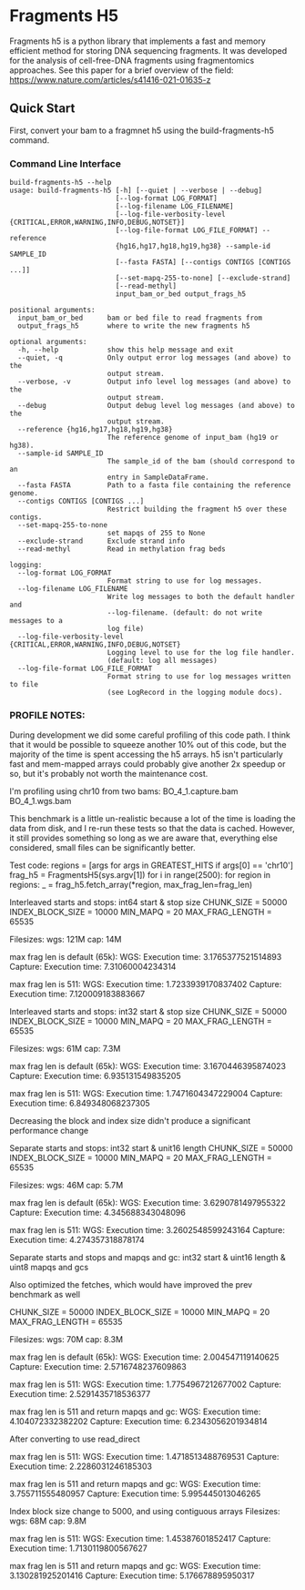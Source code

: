 # Fragments H5

Fragments h5 is a python library that implements a fast and memory efficient method for storing DNA sequencing fragments. It was developed for the analysis of cell-free-DNA fragments using fragmentomics approaches. See this paper for a brief overview of the field: https://www.nature.com/articles/s41416-021-01635-z

## Quick Start

First, convert your bam to a fragmnet h5 using the build-fragments-h5 command.


### Command Line Interface

```
build-fragments-h5 --help
usage: build-fragments-h5 [-h] [--quiet | --verbose | --debug]
                          [--log-format LOG_FORMAT]
                          [--log-filename LOG_FILENAME]
                          [--log-file-verbosity-level {CRITICAL,ERROR,WARNING,INFO,DEBUG,NOTSET}]
                          [--log-file-format LOG_FILE_FORMAT] --reference
                          {hg16,hg17,hg18,hg19,hg38} --sample-id SAMPLE_ID
                          [--fasta FASTA] [--contigs CONTIGS [CONTIGS ...]]
                          [--set-mapq-255-to-none] [--exclude-strand]
                          [--read-methyl]
                          input_bam_or_bed output_frags_h5

positional arguments:
  input_bam_or_bed      bam or bed file to read fragments from
  output_frags_h5       where to write the new fragments h5

optional arguments:
  -h, --help            show this help message and exit
  --quiet, -q           Only output error log messages (and above) to the
                        output stream.
  --verbose, -v         Output info level log messages (and above) to the
                        output stream.
  --debug               Output debug level log messages (and above) to the
                        output stream.
  --reference {hg16,hg17,hg18,hg19,hg38}
                        The reference genome of input_bam (hg19 or hg38).
  --sample-id SAMPLE_ID
                        The sample_id of the bam (should correspond to an
                        entry in SampleDataFrame.
  --fasta FASTA         Path to a fasta file containing the reference genome.
  --contigs CONTIGS [CONTIGS ...]
                        Restrict building the fragment h5 over these contigs.
  --set-mapq-255-to-none
                        set mapqs of 255 to None
  --exclude-strand      Exclude strand info
  --read-methyl         Read in methylation frag beds

logging:
  --log-format LOG_FORMAT
                        Format string to use for log messages.
  --log-filename LOG_FILENAME
                        Write log messages to both the default handler and
                        --log-filename. (default: do not write messages to a
                        log file)
  --log-file-verbosity-level {CRITICAL,ERROR,WARNING,INFO,DEBUG,NOTSET}
                        Logging level to use for the log file handler.
                        (default: log all messages)
  --log-file-format LOG_FILE_FORMAT
                        Format string to use for log messages written to file
                        (see LogRecord in the logging module docs).
```

### PROFILE NOTES:

During development we did some careful profiling of this code path. I think that it would be possible to squeeze another 10% out of this code, but the majority of the time is spent accessing the h5 arrays. h5 isn't particularly fast and mem-mapped arrays could probably give another 2x speedup or so, but it's probably not worth the maintenance cost.

I'm profiling using chr10 from two bams:
BO_4_1.capture.bam
BO_4_1.wgs.bam

This benchmark is a little un-realistic because a lot of the time is loading the data from disk, and I re-run these tests so that the data is cached. However, it still provides something so long as we are aware that, everything else considered, small files can be significantly better.

Test code:
    regions = [args for args in GREATEST_HITS if args[0] == 'chr10']
    frag_h5 = FragmentsH5(sys.argv[1])
    for i in range(2500):
        for region in regions:
            _ = frag_h5.fetch_array(*region, max_frag_len=frag_len)

Interleaved starts and stops:
int64 start & stop size
CHUNK_SIZE = 50000
INDEX_BLOCK_SIZE = 10000
MIN_MAPQ = 20
MAX_FRAG_LENGTH = 65535

Filesizes:
wgs: 121M
cap: 14M

max frag len is default (65k):
WGS: Execution time: 3.1765377521514893
Capture: Execution time: 7.31060004234314

max frag len is 511:
WGS: Execution time: 1.7233939170837402
Capture: Execution time: 7.120009183883667

Interleaved starts and stops:
int32 start & stop size
CHUNK_SIZE = 50000
INDEX_BLOCK_SIZE = 10000
MIN_MAPQ = 20
MAX_FRAG_LENGTH = 65535

Filesizes:
wgs: 61M
cap: 7.3M

max frag len is default (65k):
WGS: Execution time: 3.1670446395874023
Capture: Execution time: 6.935131549835205

max frag len is 511:
WGS: Execution time: 1.7471604347229004
Capture: Execution time: 6.849348068237305

Decreasing the block and index size didn't produce a significant performance change

Separate starts and stops:
int32 start & unit16 length
CHUNK_SIZE = 50000
INDEX_BLOCK_SIZE = 10000
MIN_MAPQ = 20
MAX_FRAG_LENGTH = 65535

Filesizes:
wgs: 46M
cap: 5.7M

max frag len is default (65k):
WGS: Execution time: 3.6290781497955322
Capture: Execution time: 4.345688343048096

max frag len is 511:
WGS: Execution time: 3.2602548599243164
Capture: Execution time: 4.274357318878174


Separate starts and stops and mapqs and gc:
int32 start & uint16 length & uint8 mapqs and gcs

Also optimized the fetches, which would have improved the prev benchmark as well

CHUNK_SIZE = 50000
INDEX_BLOCK_SIZE = 10000
MIN_MAPQ = 20
MAX_FRAG_LENGTH = 65535

Filesizes:
wgs: 70M
cap: 8.3M

max frag len is default (65k):
WGS: Execution time: 2.004547119140625
Capture: Execution time: 2.5716748237609863

max frag len is 511:
WGS: Execution time: 1.7754967212677002
Capture: Execution time: 2.5291435718536377

max frag len is 511 and return mapqs and gc:
WGS: Execution time: 4.104072332382202
Capture: Execution time: 6.2343056201934814


After converting to use read_direct

max frag len is 511:
WGS: Execution time: 1.4718513488769531
Capture: Execution time: 2.2286031246185303

max frag len is 511 and return mapqs and gc:
WGS: Execution time: 3.755711555480957
Capture: Execution time: 5.995445013046265

Index block size change to 5000, and using contiguous arrays
Filesizes:
wgs: 68M
cap: 9.8M

max frag len is 511:
WGS: Execution time: 1.45387601852417
Capture: Execution time: 1.7130119800567627

max frag len is 511 and return mapqs and gc:
WGS: Execution time: 3.130281925201416
Capture: Execution time: 5.176678895950317
